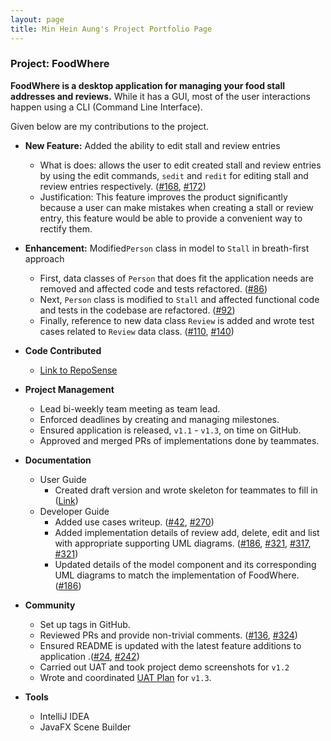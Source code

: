 ```yaml
---
layout: page
title: Min Hein Aung's Project Portfolio Page
---
```


### Project: FoodWhere

**FoodWhere is a desktop application for managing your food stall addresses and reviews.** While it has a GUI, most of the user interactions happen using a CLI (Command Line Interface).

Given below are my contributions to the project.

* **New Feature:** Added the ability to edit stall and review entries 
    * What is does: allows the user to edit created stall and review entries by using the edit commands, `sedit` and `redit` for editing stall and review entries respectively. ([#168](https://github.com/AY2223S1-CS2103-W14-2/tp/pull/168), [#172](https://github.com/AY2223S1-CS2103-W14-2/tp/pull/172))
    * Justification: This feature improves the product significantly because a user can make mistakes when creating a stall or review entry, this feature would be able to provide a convenient way to rectify them.
  

* **Enhancement:** Modified`Person` class in model to `Stall` in breath-first approach
    * First, data classes of `Person` that does fit the application needs are removed and affected code and tests refactored. ([#86](https://github.com/AY2223S1-CS2103-W14-2/tp/pull/86))
    * Next, `Person` class is modified to `Stall` and affected functional code and tests in the codebase are refactored. ([#92](https://github.com/AY2223S1-CS2103-W14-2/tp/pull/92))
    * Finally, reference to new data class `Review` is added and wrote test cases related to `Review` data class. ([#110](https://github.com/AY2223S1-CS2103-W14-2/tp/pull/110), [#140](https://github.com/AY2223S1-CS2103-W14-2/tp/pull/140))
  
* **Code Contributed**
    * [Link to RepoSense](https://nus-cs2103-ay2223s1.github.io/tp-dashboard/?search=minheina&sort=groupTitle&sortWithin=title&timeframe=commit&mergegroup=&groupSelect=groupByRepos&breakdown=true&checkedFileTypes=docs~functional-code~test-code~other&since=2022-09-16)
  
* **Project Management**
    * Lead bi-weekly team meeting as team lead.
    * Enforced deadlines by creating and managing milestones.
    * Ensured application is released, `v1.1` - `v1.3`, on time on GitHub.
    * Approved and merged PRs of implementations done by teammates.
  
* **Documentation**
    * User Guide
        * Created draft version and wrote skeleton for teammates to fill in ([Link](https://docs.google.com/document/d/1qKuFiblI87qOo_bwb8BVN7ceURORT2aTEqWB8rIz-FU/edit?usp=sharing))
    * Developer Guide
        * Added use cases writeup. ([#42](https://github.com/AY2223S1-CS2103-W14-2/tp/pull/42), [#270](https://github.com/AY2223S1-CS2103-W14-2/tp/pull/270))
        * Added implementation details of review add, delete, edit and list with appropriate supporting UML diagrams. ([#186](https://github.com/AY2223S1-CS2103-W14-2/tp/pull/186), [#321](https://github.com/AY2223S1-CS2103-W14-2/tp/pull/321), [#317](https://github.com/AY2223S1-CS2103-W14-2/tp/pull/317), [#321](https://github.com/AY2223S1-CS2103-W14-2/tp/pull/321))
        * Updated details of the model component and its corresponding UML diagrams to match the implementation of FoodWhere. ([#186](https://github.com/AY2223S1-CS2103-W14-2/tp/pull/186))
      
* **Community**
    * Set up tags in GitHub.
    * Reviewed PRs and provide non-trivial comments. ([#136](https://github.com/AY2223S1-CS2103-W14-2/tp/pull/136), [#324](https://github.com/AY2223S1-CS2103-W14-2/tp/pull/324))
    * Ensured README is updated with the latest feature additions to application .([#24](https://github.com/AY2223S1-CS2103-W14-2/tp/pull/24), [#242](https://github.com/AY2223S1-CS2103-W14-2/tp/pull/242))
    * Carried out UAT and took project demo screenshots for `v1.2`
    * Wrote and coordinated [UAT Plan](https://docs.google.com/document/d/1-yDp0FqUvktWX_HFn6x3ivM5DEfRS7Kja2buOSjwsJ0/edit?usp=sharing) for `v1.3`.
    
* **Tools**
    * IntelliJ IDEA
    * JavaFX Scene Builder

